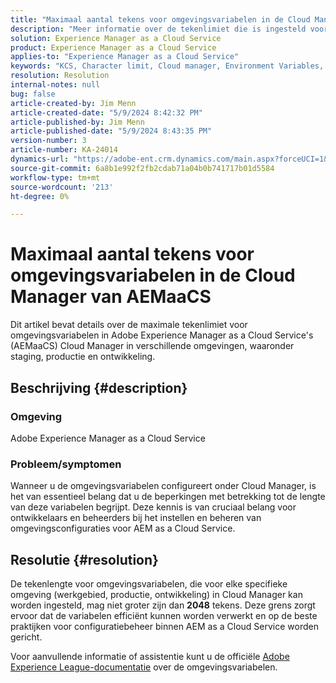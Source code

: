```yaml
---
title: "Maximaal aantal tekens voor omgevingsvariabelen in de Cloud Manager van AEMaaCS"
description: "Meer informatie over de tekenlimiet die is ingesteld voor Omgevingsvariabelen in de Cloud Manager van Adobe Experience Manager as a Cloud Service."
solution: Experience Manager as a Cloud Service
product: Experience Manager as a Cloud Service
applies-to: "Experience Manager as a Cloud Service"
keywords: "KCS, Character limit, Cloud manager, Environment Variables, AEMaaCS, Experience Manager, Adobe Experience Manager as a Cloud Service"
resolution: Resolution
internal-notes: null
bug: false
article-created-by: Jim Menn
article-created-date: "5/9/2024 8:42:32 PM"
article-published-by: Jim Menn
article-published-date: "5/9/2024 8:43:35 PM"
version-number: 3
article-number: KA-24014
dynamics-url: "https://adobe-ent.crm.dynamics.com/main.aspx?forceUCI=1&pagetype=entityrecord&etn=knowledgearticle&id=4ec68fa3-440e-ef11-9f8a-6045bd006268"
source-git-commit: 6a8b1e992f2fb2cdab71a04b0b741717b01d5584
workflow-type: tm+mt
source-wordcount: '213'
ht-degree: 0%

---
```


# Maximaal aantal tekens voor omgevingsvariabelen in de Cloud Manager van AEMaaCS


Dit artikel bevat details over de maximale tekenlimiet voor omgevingsvariabelen in Adobe Experience Manager as a Cloud Service&#39;s (AEMaaCS) Cloud Manager in verschillende omgevingen, waaronder staging, productie en ontwikkeling.

## Beschrijving {#description}


### Omgeving

Adobe Experience Manager as a Cloud Service



### Probleem/symptomen

Wanneer u de omgevingsvariabelen configureert onder Cloud Manager, is het van essentieel belang dat u de beperkingen met betrekking tot de lengte van deze variabelen begrijpt. Deze kennis is van cruciaal belang voor ontwikkelaars en beheerders bij het instellen en beheren van omgevingsconfiguraties voor AEM as a Cloud Service.


## Resolutie {#resolution}


De tekenlengte voor omgevingsvariabelen, die voor elke specifieke omgeving (werkgebied, productie, ontwikkeling) in Cloud Manager kan worden ingesteld, mag niet groter zijn dan <b>2048</b> tekens. Deze grens zorgt ervoor dat de variabelen efficiënt kunnen worden verwerkt en op de beste praktijken voor configuratiebeheer binnen AEM as a Cloud Service worden gericht.

Voor aanvullende informatie of assistentie kunt u de officiële [Adobe Experience League-documentatie](https://experienceleague.adobe.com/en/docs/experience-manager-cloud-service/content/implementing/using-cloud-manager/environment-variables) over de omgevingsvariabelen.
